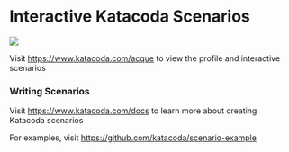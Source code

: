 # Interactive Katacoda Scenarios

[![](http://shields.katacoda.com/katacoda/acque/count.svg)](https://www.katacoda.com/acque "Get your profile on Katacoda.com")

Visit https://www.katacoda.com/acque to view the profile and interactive scenarios

### Writing Scenarios
Visit https://www.katacoda.com/docs to learn more about creating Katacoda scenarios

For examples, visit https://github.com/katacoda/scenario-example
